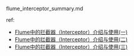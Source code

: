 flume_interceptor_summary.md

ref:
* [Flume中的拦截器（Interceptor）介绍与使用(一)](http://lxw1234.com/archives/2015/11/543.htm)
* [Flume中的拦截器（Interceptor）介绍与使用(二)](http://lxw1234.com/archives/2015/11/545.htm)
* [Flume中的拦截器（Interceptor）介绍与使用(三)](http://lxw1234.com/archives/2015/11/547.htm)

